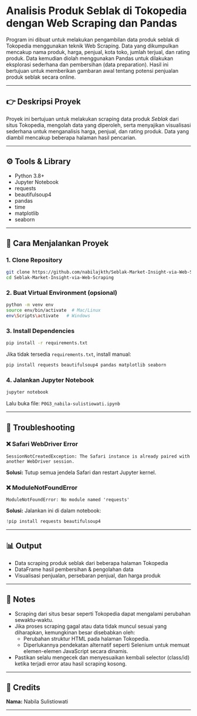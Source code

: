 # Analisis Produk Seblak di Tokopedia dengan Web Scraping dan Pandas

Program ini dibuat untuk melakukan pengambilan data produk seblak di Tokopedia menggunakan teknik Web Scraping.
Data yang dikumpulkan mencakup nama produk, harga, penjual, kota toko, jumlah terjual, dan rating produk.
Data kemudian diolah menggunakan Pandas untuk dilakukan eksplorasi sederhana dan pembersihan (data preparation).
Hasil ini bertujuan untuk memberikan gambaran awal tentang potensi penjualan produk seblak secara online.

---

## 👉 Deskripsi Proyek

Proyek ini bertujuan untuk melakukan scraping data produk *Seblak* dari situs Tokopedia, mengolah data yang diperoleh, serta menyajikan visualisasi sederhana untuk menganalisis harga, penjual, dan rating produk. Data yang diambil mencakup beberapa halaman hasil pencarian.

---

## ⚙️ Tools & Library

* Python 3.8+
* Jupyter Notebook
* requests
* beautifulsoup4
* pandas
* time
* matplotlib
* seaborn

---

## 📄 Cara Menjalankan Proyek

### 1. Clone Repository

```bash
git clone https://github.com/nabilajkth/Seblak-Market-Insight-via-Web-Scraping.git
cd Seblak-Market-Insight-via-Web-Scraping
```

### 2. Buat Virtual Environment (opsional)

```bash
python -m venv env
source env/bin/activate  # Mac/Linux
env\Scripts\activate   # Windows
```

### 3. Install Dependencies

```bash
pip install -r requirements.txt
```

Jika tidak tersedia `requirements.txt`, install manual:

```bash
pip install requests beautifulsoup4 pandas matplotlib seaborn
```

### 4. Jalankan Jupyter Notebook

```bash
jupyter notebook
```

Lalu buka file: `P0G3_nabila-sulistiowati.ipynb`

---

## 🔧 Troubleshooting

### ❌ Safari WebDriver Error

```
SessionNotCreatedException: The Safari instance is already paired with another WebDriver session.
```

**Solusi:** Tutup semua jendela Safari dan restart Jupyter kernel.

### ❌ ModuleNotFoundError

```
ModuleNotFoundError: No module named 'requests'
```

**Solusi:** Jalankan ini di dalam notebook:

```python
!pip install requests beautifulsoup4
```

---

## 📊 Output

* Data scraping produk seblak dari beberapa halaman Tokopedia
* DataFrame hasil pembersihan & pengolahan data
* Visualisasi penjualan, persebaran penjual, dan harga produk

---

## 📝 Notes
- Scraping dari situs besar seperti Tokopedia dapat mengalami perubahan sewaktu-waktu.
- Jika proses scraping gagal atau data tidak muncul sesuai yang diharapkan, kemungkinan besar disebabkan oleh:
   * Perubahan struktur HTML pada halaman Tokopedia.
   * Diperlukannya pendekatan alternatif seperti Selenium untuk memuat elemen-elemen JavaScript secara dinamis.
- Pastikan selalu mengecek dan menyesuaikan kembali selector (class/id) ketika terjadi error atau hasil scraping kosong.

---

## 🌟 Credits

**Nama:** Nabila Sulistiowati

---
